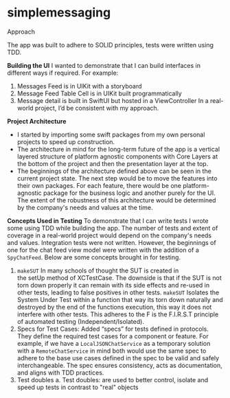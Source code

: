 # simplemessaging

Approach 

The app was built to adhere to SOLID principles, tests were written using TDD. 

**Building the UI**
I wanted to demonstrate that I can build interfaces in different ways if required. For example:
1. Messages Feed is in UIKit with a storyboard 
2. Message Feed Table Cell is in UIKit built programmatically 
3. Message detail is built in SwiftUI but hosted in a ViewController
In a real-world project, I’d be consistent with my approach.

**Project Architecture**
* I started by importing some swift packages from my own personal projects to speed up construction. 
* The architecture in mind for the long-term future of the app is a vertical layered structure of platform agnostic components with Core Layers at the bottom of the project and then the presentation layer at the top. 
* The beginnings of the architecture defined above can be seen in the current project state. The next step would be to move the features into their own packages. For each feature, there would be one platform-agnostic package for the business logic and another purely for the UI. The extent of the robustness of this architecture would be determined by the company's needs and values at the time.

**Concepts Used in Testing**
To demonstrate that I can write tests I wrote some using TDD while building the app. The number of tests and extent of coverage in a real-world project would depend on the company's needs and values. Integration tests were not written. However, the beginnings of one for the chat feed view model were written with the addition of a `SpyChatFeed`. Below are some concepts brought in for testing.
1. `makeSUT`
In many schools of thought the SUT is created in the setUp method of XCTestCase. The downside is that if the SUT is not torn down properly it can remain with its side effects and re-used in other tests, leading to false positives in other tests. `makeSUT` Isolates the System Under Test within a function that way its torn down naturally and destroyed by the end of the functions execution, this way it does not interfere with other tests. This adheres to the F is the F.I.R.S.T principle of automated testing (Independent/Isolated).
2. Specs for Test Cases: Added “specs” for tests defined in protocols. They define the required test cases for a component or feature. For example, if we have a `LocalJSONChatService` as a temporary solution with a `RemoteChatService` in mind both would use the same spec to adhere to the base use cases defined in the spec to be valid and safely interchangeable. The spec ensures consistency, acts as documentation, and aligns with TDD practices.
3. Test doubles
    a. Test doubles: are used to better control, isolate and speed up tests in contrast to "real" objects
    

